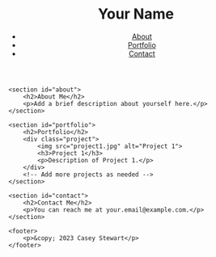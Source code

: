 <!DOCTYPE html>
<html lang="en">
<head>
    <meta charset="UTF-8">
    <meta name="viewport" content="width=device-width, initial-scale=1.0">
    <title>Your Portfolio</title>
    <link rel="stylesheet" href="style.css">
</head>
<body>
    <header>
        <h1>Your Name</h1>
        <nav>
            <ul>
                <li><a href="#about">About</a></li>
                <li><a href="#portfolio">Portfolio</a></li>
                <li><a href="#contact">Contact</a></li>
            </ul>
        </nav>
    </header>
    
    <section id="about">
        <h2>About Me</h2>
        <p>Add a brief description about yourself here.</p>
    </section>
    
    <section id="portfolio">
        <h2>Portfolio</h2>
        <div class="project">
            <img src="project1.jpg" alt="Project 1">
            <h3>Project 1</h3>
            <p>Description of Project 1.</p>
        </div>
        <!-- Add more projects as needed -->
    </section>
    
    <section id="contact">
        <h2>Contact Me</h2>
        <p>You can reach me at your.email@example.com.</p>
    </section>

    <footer>
        <p>&copy; 2023 Casey Stewart</p>
    </footer>
</body>
</html>
